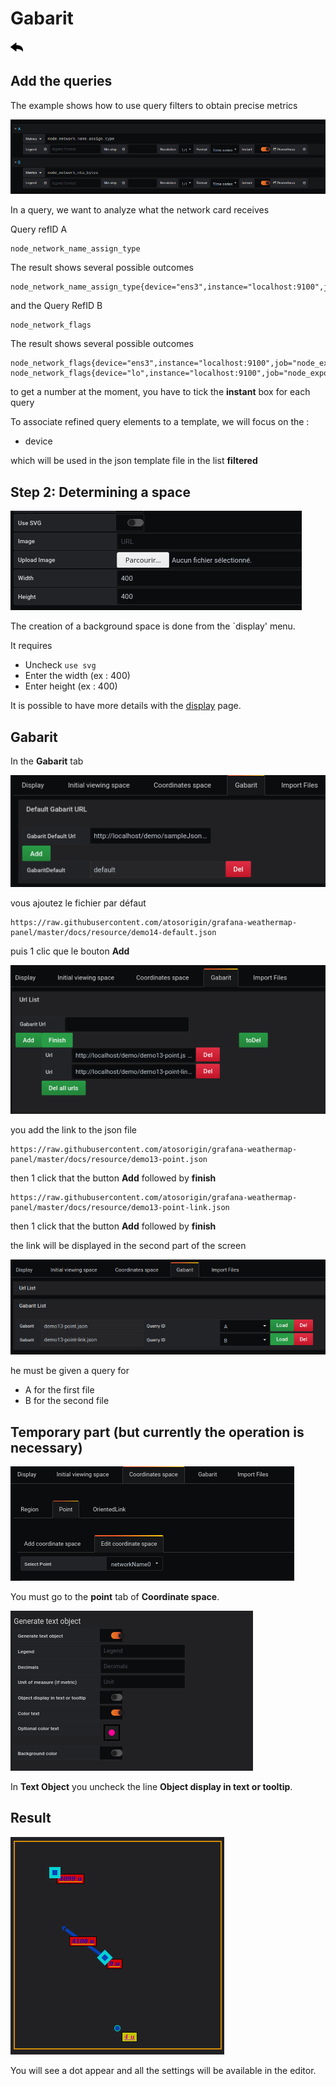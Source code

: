 # Gabarit

[![](../../screenshots/other/Go-back.png)](README.md)

## Add the queries

The example shows how to use query filters to obtain precise metrics

![fileselect background](../../screenshots/demo/tutorial13/query.png)

In a query, we want to analyze what the network card receives

Query refID A

```
node_network_name_assign_type

```

The result shows several possible outcomes

```
node_network_name_assign_type{device="ens3",instance="localhost:9100",job="node_exporter"}

```

and the Query RefID B

```
node_network_flags
```

The result shows several possible outcomes

```
node_network_flags{device="ens3",instance="localhost:9100",job="node_exporter"}
node_network_flags{device="lo",instance="localhost:9100",job="node_exporter"}

```

to get a number at the moment, you have to tick the **instant** box for each query

To associate refined query elements to a template, we will focus on the :

- device

which will be used in the json template file in the list **filtered**

## Step 2: Determining a space

![step 02](../../screenshots/demo/tutorial13/display.png)

The creation of a background space is done from the `display' menu.

It requires

- Uncheck `use svg`
- Enter the width (ex : 400)
- Enter height (ex : 400)

It is possible to have more details with the [display](../editor/display.md) page.

## Gabarit

In the **Gabarit** tab

![](../../screenshots/demo/tutorial14/demo14-0.png)

vous ajoutez le fichier par défaut

```
https://raw.githubusercontent.com/atosorigin/grafana-weathermap-panel/master/docs/resource/demo14-default.json

```

puis 1 clic que le bouton **Add**

![](../../screenshots/demo/tutorial13/demo13-1.png)

you add the link to the json file

```
https://raw.githubusercontent.com/atosorigin/grafana-weathermap-panel/master/docs/resource/demo13-point.json

```

then 1 click that the button **Add** followed by **finish**

```
https://raw.githubusercontent.com/atosorigin/grafana-weathermap-panel/master/docs/resource/demo13-point-link.json

```

then 1 click that the button **Add** followed by **finish**

the link will be displayed in the second part of the screen

![](../../screenshots/demo/tutorial13/demo13-2.png)

he must be given a query for

- A for the first file
- B for the second file

## Temporary part (but currently the operation is necessary)

![](../../screenshots/demo/tutorial13/tmp13-0.png)

You must go to the **point** tab of **Coordinate space**.

![](../../screenshots/demo/tutorial13/tmp13-1.png)

In **Text Object** you uncheck the line **Object display in text or tooltip**.

## Result

![](../../screenshots/demo/tutorial13/result.png)

You will see a dot appear and all the settings will be available in the editor.
